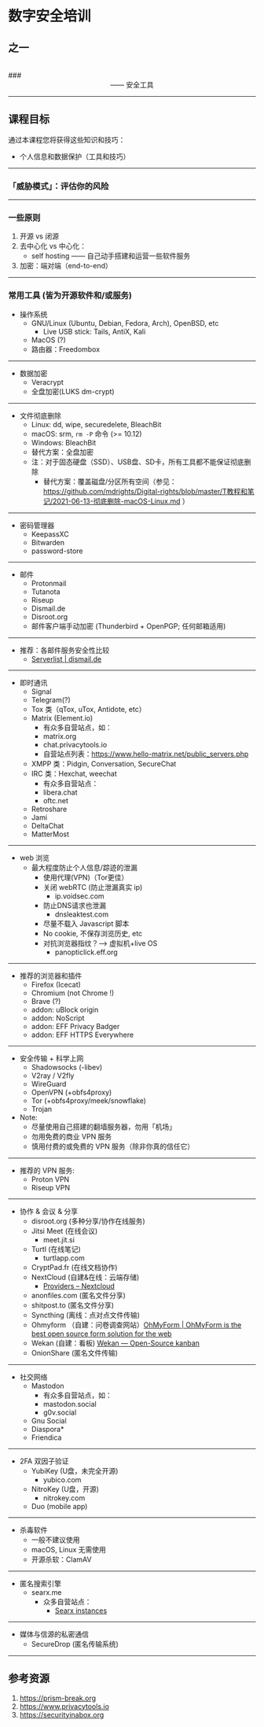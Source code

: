 # 数字安全培训
## 之一
<br />
### <center>—— 安全工具</center>

***

## 课程目标
通过本课程您将获得这些知识和技巧：

- 个人信息和数据保护（工具和技巧）

***

### 「威胁模式」：评估你的风险

***

### 一些原则
1. 开源 vs 闭源
2. 去中心化 vs 中心化：
    - self hosting —— 自己动手搭建和运营一些软件服务  
3. 加密：端对端（end-to-end）

***

### 常用工具 (皆为开源软件和/或服务)
- 操作系统  
    - GNU/Linux (Ubuntu, Debian, Fedora, Arch), OpenBSD, etc  
        - Live USB stick: Tails, AntiX, Kali  
    - MacOS (?)
    - 路由器：Freedombox

***

- 数据加密
    - Veracrypt
    - 全盘加密(LUKS dm-crypt)

***

- 文件彻底删除
	- Linux: dd, wipe, securedelete, BleachBit   
	- macOS: srm, `rm -P` 命令 (>= 10.12)
	- Windows: BleachBit
	- 替代方案：全盘加密
	- 注：对于固态硬盘（SSD）、USB盘、SD卡，所有工具都不能保证彻底删除
        - 替代方案：覆盖磁盘/分区所有空间（参见：https://github.com/mdrights/Digital-rights/blob/master/T教程和笔记/2021-06-13-彻底删除-macOS-Linux.md ）  

***

- 密码管理器
    - KeepassXC
    - Bitwarden
    - password-store

***

- 邮件
    - Protonmail
    - Tutanota
    - Riseup
    - Dismail.de
    - Disroot.org
    - 邮件客户端手动加密 (Thunderbird + OpenPGP; 任何邮箱适用)  

***

- 推荐：各邮件服务安全性比较  
    - [Serverlist | dismail.de](https://dismail.de/serverlist.html)

***

- 即时通讯
    - Signal
    - Telegram(?)
    - Tox 类（qTox, uTox, Antidote, etc）
    - Matrix (Element.io)
        - 有众多自营站点，如：
        - matrix.org  
        - chat.privacytools.io  
        - 自营站点列表：https://www.hello-matrix.net/public_servers.php  
    - XMPP 类：Pidgin, Conversation, SecureChat  
    - IRC 类：Hexchat, weechat  
        - 有众多自营站点：  
        - libera.chat
        - oftc.net
    - Retroshare
    - Jami
    - DeltaChat
    - MatterMost  

***

- web 浏览
	- 最大程度防止个人信息/踪迹的泄漏
		- 使用代理(VPN)（Tor更佳）
		- 关闭 webRTC (防止泄漏真实 ip)
			- ip.voidsec.com
		- 防止DNS请求也泄漏
			- dnsleaktest.com
		- 尽量不载入 Javascript 脚本
		- No cookie, 不保存浏览历史, etc
		- 对抗浏览器指纹？--> 虚拟机+live OS
			- panopticlick.eff.org

***

- 推荐的浏览器和插件
	- Firefox (Icecat)
    - Chromium (not Chrome !)
	- Brave (?)
	- addon: uBlock origin
	- addon: NoScript
	- addon: EFF Privacy Badger
	- addon: EFF HTTPS Everywhere

***

- 安全传输 + 科学上网
    - Shadowsocks (-libev)
    - V2ray / V2fly
    - WireGuard
    - OpenVPN (+obfs4proxy)
    - Tor (+obfs4proxy/meek/snowflake)
    - Trojan
- Note: 
    - 尽量使用自己搭建的翻墙服务器，勿用「机场」  
    - 勿用免费的商业 VPN 服务  
    - 慎用付费的或免费的 VPN 服务（除非你真的信任它）  

***

- 推荐的 VPN 服务: 
    - Proton VPN
    - Riseup VPN

***

- 协作 & 会议 & 分享  
    - disroot.org (多种分享/协作在线服务)
    - Jitsi Meet (在线会议)
        - meet.jit.si  
    - Turtl (在线笔记)
        - turtlapp.com  
    - CryptPad.fr (在线文档协作)
    - NextCloud (自建&在线：云端存储)
        - [Providers – Nextcloud](https://nextcloud.com/providers/)
    - anonfiles.com (匿名文件分享)
    - shitpost.to (匿名文件分享)
    - Syncthing (离线：点对点文件传输)
    - Ohmyform （自建：问卷调查网站）[OhMyForm | OhMyForm is the best open source form solution for the web](http://ohmyform.com/)
    - Wekan (自建：看板) [Wekan — Open-Source kanban](https://wekan.github.io/)
    - OnionShare (匿名文件传输)  

***

- 社交网络  
    - Mastodon
        - 有众多自营站点，如：
        - mastodon.social  
        - g0v.social  
    - Gnu Social
    - Diaspora*
    - Friendica

***

- 2FA 双因子验证
    - YubiKey (U盘，未完全开源)
        - yubico.com  
    - NitroKey (U盘，开源)
        - nitrokey.com  
    - Duo (mobile app)

***

- 杀毒软件
	- 一般不建议使用
	- macOS, Linux 无需使用
	- 开源杀软：ClamAV

***

- 匿名搜索引擎  
    - searx.me
        - 众多自营站点：  
            - [Searx instances](https://searx.space/)

***

- 媒体与信源的私密通信  
    - SecureDrop (匿名传输系统)

***

## 参考资源
1. https://prism-break.org
2. https://www.privacytools.io
3. https://securityinabox.org

